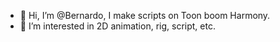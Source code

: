 - 👋 Hi, I’m @Bernardo, I make scripts on Toon boom Harmony.
- 👀 I’m interested in 2D animation, rig, script, etc.

<!---
BernardoCh/BernardoCh is a ✨ special ✨ repository because its `README.md` (this file) appears on your GitHub profile.
You can click the Preview link to take a look at your changes.
--->
